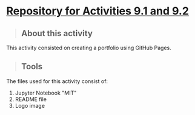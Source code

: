 # [Repository for Activities 9.1 and 9.2](https://github.com/andreaalaman/PCDE-Activity-9.1)

<a class="anchor" id="about_the_project"></a>
<blockquote><h2>About this activity</h2></blockquote>
This activity consisted on creating a portfolio using GitHub Pages.

<a class="anchor" id="tools"></a>
>## Tools
The files used for this activity consist of:
<ol>
    <li>Jupyter Notebook "MIT"</li>
    <li>README file</li>
    <li>Logo image</li>
</ol>


